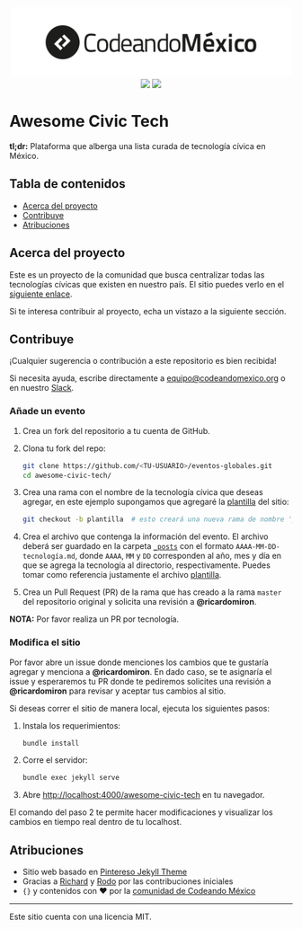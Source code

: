 <p align="center">
<img src="https://raw.githubusercontent.com/CodeandoMexico/decidim-monterrey/main/resources/images/logo-cmx.svg#gh-light-mode-only" width="500" alt="Codeando México"><br>
<a href="http://www.codeandomexico.org/" target="_blank"><img src="https://img.shields.io/badge/website-CodeandoMexico-00D88E.svg"></a>
<a href="http://slack.codeandomexico.org/" target="_blank"><img src="https://img.shields.io/badge/slack-CodeandoMexico-EC0E4F.svg"></a>
</p>


# Awesome Civic Tech

**tl;dr:** Plataforma que alberga una lista curada de tecnología cívica en México.


## Tabla de contenidos

- [Acerca del proyecto](#acerca-del-proyecto)
- [Contribuye](#contribuye)
- [Atribuciones](#atribuciones)


## Acerca del proyecto

Este es un proyecto de la comunidad que busca centralizar todas las tecnologías cívicas que existen en nuestro país. El sitio puedes verlo en el [siguiente enlace](https://codeandomexico.github.io//awesome-civic-tech/).

Si te interesa contribuir al proyecto, echa un vistazo a la siguiente sección.


## Contribuye

¡Cualquier sugerencia o contribución a este repositorio es bien recibida!

Si necesita ayuda, escribe directamente a <equipo@codeandomexico.org> o en nuestro [Slack](http://slack.codeandomexico.org/).

### Añade un evento

1. Crea un fork del repositorio a tu cuenta de GitHub.

2. Clona tu fork del repo:
   ```bash
   git clone https://github.com/<TU-USUARIO>/eventos-globales.git
   cd awesome-civic-tech/
   ```

3. Crea una rama con el nombre de la tecnología cívica que deseas agregar, en este ejemplo supongamos que agregaré la [plantilla](https://github.com/CodeandoMexico/awesome-civic-tech/blob/master/_posts/2020-01-22-plantilla.md) del sitio:
   ```bash
   git checkout -b plantilla  # esto creará una nueva rama de nombre 'plantilla' y se moverá a ella
   ```

4. Crea el archivo que contenga la información del evento. El archivo deberá ser guardado en la carpeta [`_posts`](https://github.com/CodeandoMexico/awesome-civic-tech/tree/master/_posts) con el formato `AAAA-MM-DD-tecnología.md`, donde `AAAA`, `MM` y `DD` corresponden al año, mes y día en que se agrega la tecnología al directorio, respectivamente. Puedes tomar como referencia justamente el archivo [plantilla](https://github.com/CodeandoMexico/awesome-civic-tech/blob/master/_posts/2020-01-22-plantilla.md).

5. Crea un Pull Request (PR) de la rama que has creado a la rama `master` del repositorio original y solicita una revisión a **@ricardomiron**.

**NOTA:** Por favor realiza un PR por tecnología.



### Modifica el sitio

Por favor abre un issue donde menciones los cambios que te gustaría agregar y menciona a **@ricardomiron**. En dado caso, se te asignaría el issue y esperaremos tu PR donde te pediremos solicites una revisión a **@ricardomiron** para revisar y aceptar tus cambios al sitio.

Si deseas correr el sitio de manera local, ejecuta los siguientes pasos:

1. Instala los requerimientos:
   ```bash
   bundle install
   ```

2. Corre el servidor:
   ```bash
   bundle exec jekyll serve
   ```

3. Abre <http://localhost:4000/awesome-civic-tech> en tu navegador.

El comando del paso 2 te permite hacer modificaciones y visualizar los cambios en tiempo real dentro de tu localhost.


## Atribuciones

- Sitio web basado en [Pintereso Jekyll Theme](https://www.wowthemes.net/pintereso-free-bootstrap-jekyll-theme/)
- Gracias a [Richard](https://github.com/ricardomiron) y [Rodo](https://github.com/RodolfoFerro) por las contribuciones iniciales
- `{}` y contenidos con ❤️ por la [comunidad de Codeando México](http://slack.codeandomexico.org/)

---

Este sitio cuenta con una licencia MIT.
